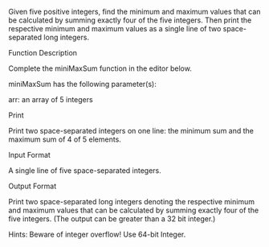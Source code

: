 Given five positive integers, find the minimum and maximum values that can be calculated by summing exactly four of the five integers. Then print the respective minimum and maximum values as a single line of two space-separated long integers.

Function Description

Complete the miniMaxSum function in the editor below.

miniMaxSum has the following parameter(s):

arr: an array of 5 integers

Print

Print two space-separated integers on one line: the minimum sum and the maximum sum of  4 of 5 elements.

Input Format

A single line of five space-separated integers.



Output Format

Print two space-separated long integers denoting the respective minimum and maximum values that can be calculated by summing exactly four of the five integers. (The output can be greater than a 32 bit integer.)


Hints: Beware of integer overflow! Use 64-bit Integer.